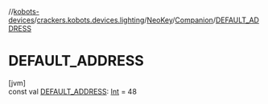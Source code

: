 //[kobots-devices](../../../../index.md)/[crackers.kobots.devices.lighting](../../index.md)/[NeoKey](../index.md)/[Companion](index.md)/[DEFAULT_ADDRESS](-d-e-f-a-u-l-t_-a-d-d-r-e-s-s.md)

# DEFAULT_ADDRESS

[jvm]\
const val [DEFAULT_ADDRESS](-d-e-f-a-u-l-t_-a-d-d-r-e-s-s.md): [Int](https://kotlinlang.org/api/latest/jvm/stdlib/kotlin/-int/index.html) = 48
